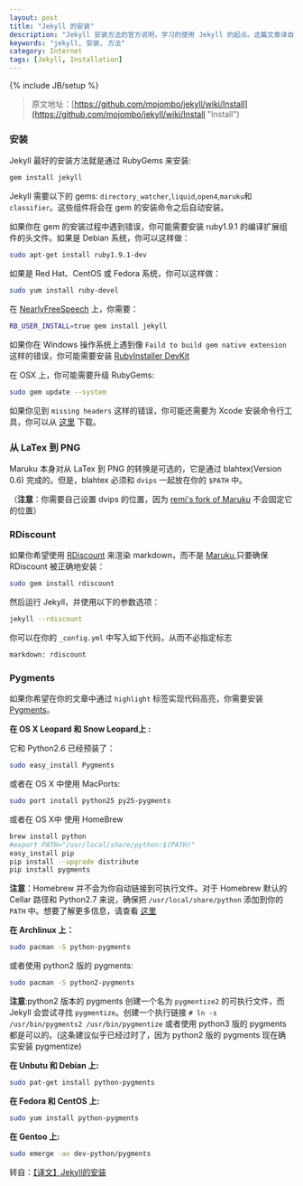```yaml
---
layout: post
title: "Jekyll 的安装"
description: "Jekyll 安装方法的官方说明，学习的使用 Jekyll 的起点。这篇文章译自 Jekyll 的官方 Wiki，希望能对不熟悉英文的朋友们有所帮助。"
keywords: "jekyll, 安装, 方法"
category: Internet
tags: [Jekyll, Installation]
---
```

{% include JB/setup %}

> 原文地址：[https://github.com/mojombo/jekyll/wiki/Install](https://github.com/mojombo/jekyll/wiki/Install "Install")

### 安装

Jekyll 最好的安装方法就是通过 RubyGems 来安装:

```bash
gem install jekyll
```

<!-- more -->
Jekyll 需要以下的 gems: `directory_watcher`,`liquid`,`open4`,`maruku`和`classifier`。这些组件将会在 gem 的安装命令之后自动安装。

如果你在 gem 的安装过程中遇到错误，你可能需要安装 ruby1.9.1 的编译扩展组件的头文件。如果是 Debian 系统，你可以这样做：

```bash
sudo apt-get install ruby1.9.1-dev
```

如果是 Red Hat、CentOS 或 Fedora 系统，你可以这样做：

```bash
sudo yum install ruby-devel
```

在 [NearlyFreeSpeech](https://www.nearlyfreespeech.net/ "NearlyFreeSpeech") 上，你需要：

```bash
RB_USER_INSTALL=true gem install jekyll
```

如果你在 Windows 操作系统上遇到像 `Faild to build gem native extension` 这样的错误，你可能需要安装 [RubyInstaller DevKit](https://github.com/oneclick/rubyinstaller/wiki/development-kit "RubyInstaller DevKit")

在 OSX 上，你可能需要升级 RubyGems:

```bash
sudo gem update --system 
```

如果你见到 `missing headers` 这样的错误，你可能还需要为 Xcode 安装命令行工具，你可以从 [这里](https://developer.apple.com/downloads/index.action) 下载。


### 从 LaTex 到 PNG

Maruku 本身对从 LaTex 到 PNG 的转换是可选的，它是通过 blahtex(Version 0.6) 完成的。但是，blahtex 必须和 `dvips` 一起放在你的 `$PATH` 中。

（**注意**：你需要自己设置 dvips 的位置，因为 [remi's fork of Maruku](http://github.com/remi/maruku/tree/master) 不会固定它的位置）



### RDiscount

如果你希望使用 [RDiscount](http://github.com/rtomayko/rdiscount/tree/master) 来渲染 markdown，而不是 [Maruku](http://maruku.rubyforge.org/),只要确保 RDiscount 被正确地安装：

```bash
sudo gem install rdiscount
```

然后运行 Jekyll，并使用以下的参数选项：

```bash
jekyll --rdiscount
```

你可以在你的 `_config.yml` 中写入如下代码，从而不必指定标志

```bash
markdown: rdiscount
```


### Pygments

如果你希望在你的文章中通过 `highlight` 标签实现代码高亮，你需要安装 [Pygments](http://pygments.org/)。

**在 OS X Leopard 和 Snow Leopard上 :**

它和 Python2.6 已经预装了：

```bash
sudo easy_install Pygments
```

或者在 OS X 中使用 MacPorts:

```bash
sudo port install python25 py25-pygments
```

或者在 OS X中 使用 HomeBrew

```bash
brew install python
#export PATH="/usr/local/share/python:$(PATH)"
easy_install pip
pip install --upgrade distribute
pip install pygments
```

**注意**：Homebrew 并不会为你自动链接到可执行文件。对于 Homebrew 默认的 Cellar 路径和 Python2.7 来说，确保把 `/usr/local/share/python` 添加到你的 `PATH` 中。想要了解更多信息，请查看 [这里](https://github.com/mxcl/homebrew/wiki/Homebrew-and-Python)

**在 Archlinux 上：**

```bash
sudo pacman -S python-pygments
```

或者使用 python2 版的 pygments:

```bash
sudo pacman -S python2-pygments
```

**注意**:python2 版本的 pygments 创建一个名为 `pygmentize2` 的可执行文件，而 Jekyll 会尝试寻找 `pygmentize`。创建一个执行链接 `# ln -s /usr/bin/pygments2 /usr/bin/pygmentize` 或者使用 python3 版的 pygments 都是可以的。(这条建议似乎已经过时了，因为 python2 版的 pygments 现在确实安装 pygmentize)

**在 Unbutu 和 Debian 上:**

```bash
sudo pat-get install python-pygments
```

**在 Fedora 和 CentOS 上:**

```bash
sudo yum install python-pygments
```

**在 Gentoo 上:**

```bash
sudo emerge -av dev-python/pygments
```

转自：[【译文】Jekyll的安装](http://zhouyichu.com/%E7%BF%BB%E8%AF%91/Jekyll-Wiki-Install.html)

